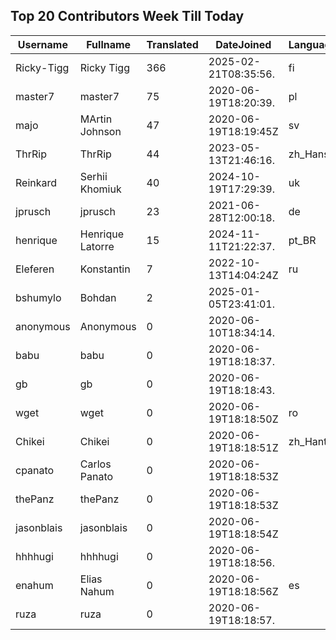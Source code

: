 ## Top 20 Contributors Week Till Today ##
|Username|Fullname|Translated|DateJoined|Language|
|--------|--------|----------|----------|-------|
|Ricky-Tigg|Ricky Tigg|366|2025-02-21T08:35:56.|fi|
|master7|master7|75|2020-06-19T18:20:39.|pl|
|majo|MArtin Johnson|47|2020-06-19T18:19:45Z|sv|
|ThrRip|ThrRip|44|2023-05-13T21:46:16.|zh_Hans|
|Reinkard|Serhii Khomiuk|40|2024-10-19T17:29:39.|uk|
|jprusch|jprusch|23|2021-06-28T12:00:18.|de|
|henrique|Henrique Latorre|15|2024-11-11T21:22:37.|pt_BR|
|Eleferen|Konstantin|7|2022-10-13T14:04:24Z|ru|
|bshumylo|Bohdan|2|2025-01-05T23:41:01.||
|anonymous|Anonymous|0|2020-06-10T18:34:14.||
|babu|babu|0|2020-06-19T18:18:37.||
|gb|gb|0|2020-06-19T18:18:43.||
|wget|wget|0|2020-06-19T18:18:50Z|ro|
|Chikei|Chikei|0|2020-06-19T18:18:51Z|zh_Hant|
|cpanato|Carlos Panato|0|2020-06-19T18:18:53Z||
|thePanz|thePanz|0|2020-06-19T18:18:53Z||
|jasonblais|jasonblais|0|2020-06-19T18:18:54Z||
|hhhhugi|hhhhugi|0|2020-06-19T18:18:56.||
|enahum|Elias  Nahum|0|2020-06-19T18:18:56Z|es|
|ruza|ruza|0|2020-06-19T18:18:57.||
